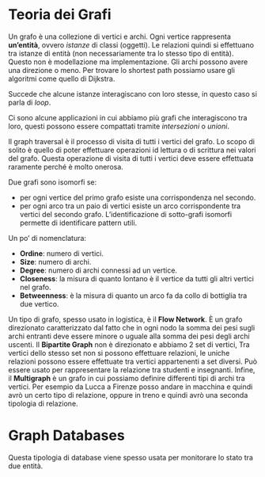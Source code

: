 # Teoria dei Grafi

Un grafo è una collezione di vertici e archi. 
Ogni vertice rappresenta **un’entità**, ovvero *istanze* di classi (oggetti). 
Le relazioni quindi si effettuano tra istanze di entità (non necessariamente tra lo stesso tipo di entità).
Questo non è modellazione ma implementazione.
Gli archi possono avere una direzione o meno.
Per trovare lo shortest path possiamo usare gli algoritmi come quello di Dijkstra.

Succede che alcune istanze interagiscano con loro stesse, in questo caso si parla di *loop*.

Ci sono alcune applicazioni in cui abbiamo più grafi che interagiscono tra loro, questi possono essere compattati tramite *intersezioni* o *unioni*. 

Il graph traversal è il processo di visita di tutti i vertici del grafo. 
Lo scopo di solito è quello di poter effettuare operazioni id lettura o di scrittura nei valori del grafo. Questa operazione di visita di tutti i vertici deve essere effettuata raramente perché è molto onerosa.

Due grafi sono isomorfi se:
- per ogni vertice del primo grafo esiste una corrispondenza nel secondo.
- per ogni arco tra un paio di vertici esiste un arco corrispondente tra vertici del secondo grafo.
L’identificazione di sotto-grafi isomorfi permette di identificare pattern utili. 

Un po’ di nomenclatura:
- **Ordine**: numero di vertici.
- **Size**: numero di archi.
- **Degree**: numero di archi connessi ad un vertice.
- **Closeness**: la misura di quanto lontano è il vertice da tutti gli altri vertici nel grafo.
- **Betweenness**: è la misura di quanto un arco fa da collo di bottiglia tra due vertico.

Un tipo di grafo, spesso usato in logistica, è il **Flow Network**. È un grafo direzionato caratterizzato dal fatto che in ogni nodo la somma dei pesi sugli archi entranti deve essere minore o uguale alla somma dei pesi degli archi uscenti.
Il **Bipartite Graph** non è direzionato e abbiamo 2 set di vertici, Tra vertici dello stesso set non si possono effettuare relazioni, le uniche relazioni possono essere effettuate tra vertici appartenenti a set diversi. Può essere usato per rappresentare la relazione tra studenti e insegnanti. 
Infine, il **Multigraph** è un grafo in cui possiamo definire differenti tipi di archi tra vertici. Per esempio da Lucca a Firenze posso andare in macchina e quindi avrò un certo tipo di relazione, oppure in treno e quindi avrò una seconda tipologia di relazione. 

# Graph Databases

Questa tipologia di database viene spesso usata per monitorare lo stato tra due entità. 